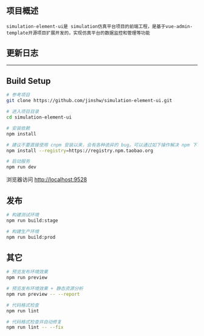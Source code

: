 ## 项目概述

```
simulation-element-ui是 simulation仿真平台项目的前端工程，是基于vue-admin-template开源项目扩展开发的，实现仿真平台的数据监控和管理等功能
```



## 更新日志



---

## Build Setup

```bash
# 参考项目
git clone https://github.com/jinshw/simulation-element-ui.git

# 进入项目目录
cd simulation-element-ui

# 安装依赖
npm install

# 建议不要直接使用 cnpm 安装以来，会有各种诡异的 bug。可以通过如下操作解决 npm 下载速度慢的问题
npm install --registry=https://registry.npm.taobao.org

# 启动服务
npm run dev
```

浏览器访问 [http://localhost:9528](http://localhost:9528)

## 发布

```bash
# 构建测试环境
npm run build:stage

# 构建生产环境
npm run build:prod
```

## 其它

```bash
# 预览发布环境效果
npm run preview

# 预览发布环境效果 + 静态资源分析
npm run preview -- --report

# 代码格式检查
npm run lint

# 代码格式检查并自动修复
npm run lint -- --fix
```

